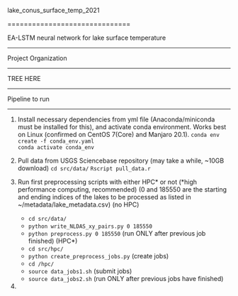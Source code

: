 
lake_conus_surface_temp_2021

==============================

EA-LSTM neural network for lake surface temperature 

---------------

Project Organization 

------------

TREE HERE

--------

Pipeline to run

-------------

1. Install necessary dependencies from yml file (Anaconda/miniconda must be installed for this), and activate conda environment. Works best on Linux (confirmed on CentOS 7(Core) and Manjaro 20.1).
`conda env create -f conda_env.yaml`  
`conda activate conda_env`

2. Pull data from USGS Sciencebase repository (may take a while, ~10GB download)
`cd src/data/`
`Rscript pull_data.r`

3. Run first preprocessing scripts with either HPC* or not (*high performance computing, recommended) (0 and 185550 are the starting and ending indices of the lakes to be processed as listed in ~/metadata/lake_metadata.csv)
(no HPC)   
    + `cd src/data/`  
    + `python write_NLDAS_xy_pairs.py 0 185550`  
    + `python preprocess.py 0 185550` (run ONLY after previous job finished)
(HPC*)  
    + `cd src/hpc/`    
    + `python create_preprocess_jobs.py`  (create jobs)  
    + `cd /hpc/`  
    + `source data_jobs1.sh` (submit jobs)  
    + `source data_jobs2.sh` (run ONLY after previous jobs have finished)  

4.  

